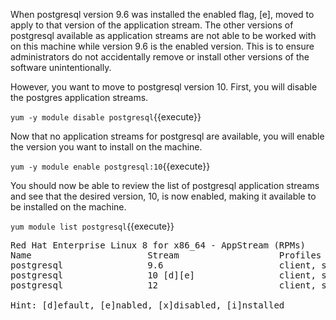 When postgresql version 9.6 was installed the enabled flag, [e], moved to apply to that version of the application stream.  The other versions of postgresql available as application streams are not able to be worked with on this machine while version 9.6 is the enabled version.  This is to ensure administrators do not accidentally remove or install other versions of the software unintentionally.

However, you want to move to postgresql version 10.  First, you will disable the postgres application streams.

`yum -y module disable postgresql`{{execute}}

Now that no application streams for postgresql are available, you will enable the version you want to install on the machine.

`yum -y module enable postgresql:10`{{execute}}

You should now be able to review the list of postgresql application streams and see that the desired version, 10, is now enabled, making it available to be installed on the machine.

`yum module list postgresql`{{execute}}

<pre class="file">
Red Hat Enterprise Linux 8 for x86_64 - AppStream (RPMs)
Name                      Stream                   Profiles                              Summary
postgresql                9.6                      client, server [d]                    PostgreSQL server and client module
postgresql                10 [d][e]                client, server [d]                    PostgreSQL server and client module
postgresql                12                       client, server [d]                    PostgreSQL server and client module

Hint: [d]efault, [e]nabled, [x]disabled, [i]nstalled
</pre>

